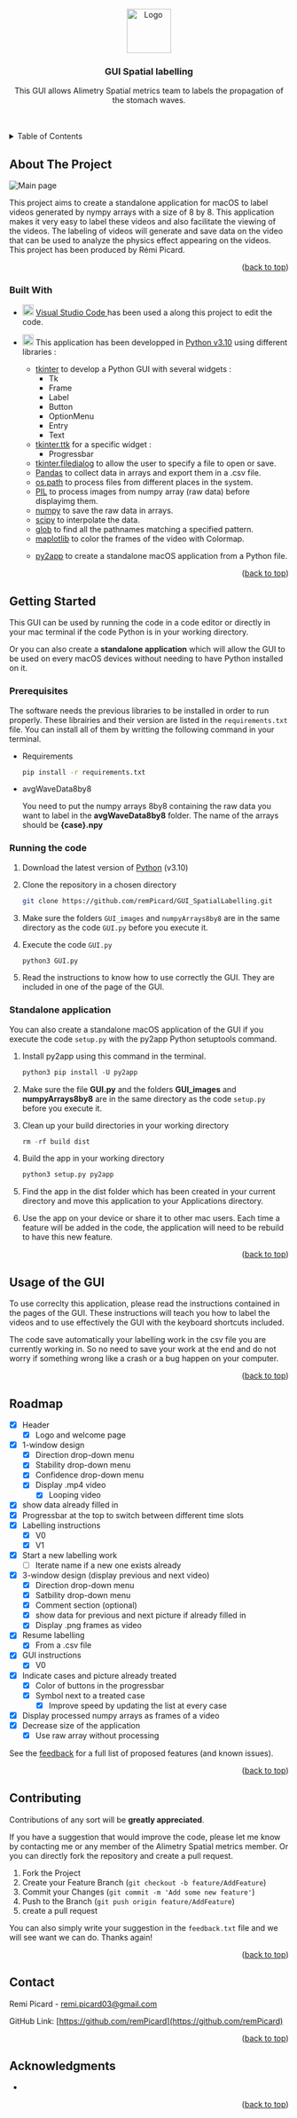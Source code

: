 <div id="top"></div>
<!--
*** Thanks for checking out the Best-README-Template. If you have a suggestion
*** that would make this better, please fork the repo and create a pull request
*** or simply open an issue with the tag "enhancement".
*** Don't forget to give the project a star!
*** Thanks again! Now go create something AMAZING! :D
-->



<!-- PROJECT SHIELDS -->
<!--
*** I'm using markdown "reference style" links for readability.
*** Reference links are enclosed in brackets [ ] instead of parentheses ( ).
*** See the bottom of this document for the declaration of the reference variables
*** for contributors-url, forks-url, etc. This is an optional, concise syntax you may use.
*** https://www.markdownguide.org/basic-syntax/#reference-style-links
-->
<!-- [![Contributors][contributors-shield]][contributors-url]
[![Forks][forks-shield]][forks-url]
[![Stargazers][stars-shield]][stars-url]
[![Issues][issues-shield]][issues-url]
[![MIT License][license-shield]][license-url]
[![LinkedIn][linkedin-shield]][linkedin-url] -->



<!-- PROJECT LOGO -->
<br />
<div align="center">
  </a>
    <img src='./GUI_images/logo.png' alt="Logo" width="80" height="80">
  </a>

<h3 align="center">GUI Spatial labelling</h3>

  <p align="center">
This GUI allows Alimetry Spatial metrics team to labels the propagation of the stomach waves. 
    <br />
    </a>
    <br />
    <br />
    <!-- <a href="https://github.com/github_username/repo_name">View Demo</a>
    ·
    <a href="https://github.com/github_username/repo_name/issues">Report Bug</a>
    ·
    <a href="https://github.com/github_username/repo_name/issues">Request Feature</a> -->
  </p>
</div>



<!-- TABLE OF CONTENTS -->
<details>
  <summary> Table of Contents </summary>
  <ol>
    <li>
      <a href="#about-the-project">About The Project</a>
      <ul>
        <li><a href="#built-with">Built With</a></li>
      </ul>
    </li>
    <li>
      <a href="#getting-started">Getting Started</a>
      <ul>
        <li><a href="#prerequisites">Prerequisites</a></li>
        <li><a href="#running-the-code">Running the code</a></li>
        <li><a href="#standalone-application">Standalone application</a></li>
      </ul>
    </li>
    <li><a href="#usage-of-the-GUI">Usage</a></li>
    <li><a href="#roadmap">Roadmap</a></li>
    <li><a href="#contributing">Contributing</a></li>
    <li><a href="#license">License</a></li>
    <li><a href="#contact">Contact</a></li>
    <li><a href="#acknowledgments">Acknowledgments</a></li>
  </ol>
</details>



<!-- ABOUT THE PROJECT -->
## About The Project

![Main page][product-screenshot]

This project aims to create a standalone application for macOS to label videos generated by nympy arrays with a size of 8 by 8. This application makes it very easy to label these videos and also facilitate the viewing of the videos. The labeling of videos will generate and save data on the video that can be used to analyze the physics effect appearing on the videos. This project has been produced by Rémi Picard.

<p align="right">(<a href="#top">back to top</a>)</p>



### Built With

* <img src="https://upload.wikimedia.org/wikipedia/commons/thumb/9/9a/Visual_Studio_Code_1.35_icon.svg/2048px-Visual_Studio_Code_1.35_icon.svg.png" alt="VS Code" width="20" height="20"></a> <a href="https://code.visualstudio.com"> Visual Studio Code </a>has been used a along this project to edit the code.
*   <img src="https://upload.wikimedia.org/wikipedia/commons/thumb/c/c3/Python-logo-notext.svg/2048px-Python-logo-notext.svg.png" alt="Python" width="20" height="20"></a>    This application has been developped in <a href="https://www.python.org/"> Python v3.10</a> using different libraries :
    
    * <a href="https://docs.python.org/3/library/tkinter.html#module-tkinter">tkinter</a> to develop a Python GUI with several widgets :
        * Tk
        * Frame
        * Label
        * Button 
        * OptionMenu
        * Entry
        * Text 
    * <a href="https://docs.python.org/3/library/tkinter.ttk.html#module-tkinter.ttk">tkinter.ttk</a> for a specific widget :
        * Progressbar
    * <a href=https://docs.python.org/3/library/dialog.html#module-tkinter.filedialog>tkinter.filedialog</a> to allow the user to specify a file to open or save.
    * <a href="https://pandas.pydata.org">Pandas</a> to collect data in arrays and export them in a .csv file.
    * <a href="https://docs.python.org/3/library/os.path.html">os.path</a> to process files from different places in the system.
    * <a href="https://pillow.readthedocs.io/en/stable/">PIL</a> to process images from numpy array (raw data) before displayimg them.
    * <a href="https://numpy.org">numpy</a> to save the raw data in arrays.
    * <a href="https://scipy.org">scipy</a> to interpolate the data.
    * <a href="https://docs.python.org/3/library/glob.html">glob</a> to find all the pathnames matching a specified pattern.
    * <a href="https://matplotlib.org">maplotlib</a> to color the frames of the video with Colormap.</p>
    * <a href="https://matplotlib.org">py2app</a> to create a standalone macOS application from a Python file.

<p align="right">(<a href="#top">back to top</a>)</p>



<!-- GETTING STARTED -->
## Getting Started

This GUI can be used by running the code in a code editor or directly in your mac terminal if the code Python is in your working directory. 

Or you can also create a **standalone application** which will allow the GUI to be used on every macOS devices without needing to have Python installed on it.

### Prerequisites

The software needs the previous libraries to be installed in order to run properly. These librairies and their version are listed in the `requirements.txt` file. You can install all of them by writting the following command in your terminal.

* Requirements
  ```sh
  pip install -r requirements.txt
  ```

* avgWaveData8by8</p>
You need to put the numpy arrays 8by8 containing the raw data you want to label in the **avgWaveData8by8** folder. The name of the arrays should be 
**{case}.npy**


### Running the code

1. Download the latest version of <a href="https://www.python.org/downloads/">Python</a> (v3.10) 
2. Clone the repository in a chosen directory
   ```sh
   git clone https://github.com/remPicard/GUI_SpatialLabelling.git
   ```
3. Make sure the folders `GUI_images` and `numpyArrays8by8` are in the same directory as the code `GUI.py` before you execute it.

4. Execute the code `GUI.py` 
   ```py
   python3 GUI.py
   ```

5. Read the instructions to know how to use correctly the GUI. They are  included in one of the page of the GUI.


### Standalone application

You can also create a standalone macOS application of the GUI if you execute the code `setup.py` with the py2app Python setuptools command.  

1. Install py2app using this command in the terminal.
   ```py
   python3 pip install -U py2app
   ```
2. Make sure the file **GUI.py** and the folders **GUI_images** and **numpyArrays8by8** are in the same directory as the code `setup.py` before you execute it.

3. Clean up your build directories in your working directory
   ```py
   rm -rf build dist
   ```

4. Build the app in your working directory
   ```py
   python3 setup.py py2app
   ```

5. Find the app in the dist folder which has been created in your current directory and move this application to your Applications directory.

6. Use the app on your device or share it to other mac users. Each time a feature will be added in the code, the application will need to be rebuild to have this new feature.

<p align="right">(<a href="#top">back to top</a>)</p>


<!-- USAGE EXAMPLES -->
## Usage of the GUI

To use correclty this application, please read the instructions contained in the pages of the GUI. These instructions will teach you how to label the videos and to use effectively the GUI with the keyboard shortcuts included. </p>
The code save automatically your labelling work in the csv file you are currently working in. So no need to save your work at the end and do not worry if something wrong like a crash or a bug happen on your computer.

<p align="right">(<a href="#top">back to top</a>)</p>


<!-- ROADMAP -->
## Roadmap

- [x] Header 
    - [x] Logo and welcome page
- [x] 1-window design 
    - [x] Direction drop-down menu
    - [x] Stability drop-down menu
    - [x] Confidence drop-down menu
    - [x] Display .mp4 video
        - [x] Looping video
- [x] show data already filled in 
- [x] Progressbar at the top to switch between different time slots
- [x] Labelling instructions 
    - [x] V0
    - [x] V1
- [x] Start a new labelling work
    -[ ] Iterate name if a new one exists already
- [x] 3-window design (display previous and next video)
    - [x] Direction drop-down menu
    - [x] Satbility drop-down menu
    - [x] Comment section (optional)
    - [x] show data for previous and next picture if already filled in
    - [x] Display .png frames as video
- [x] Resume labelling 
    - [x] From a .csv file
- [x] GUI instructions 
    - [x] V0
- [x] Indicate cases and picture already treated
    - [x] Color of buttons in the progressbar
    - [x] Symbol next to a treated case 
        - [x] Improve speed by updating the list at every case
- [x] Display processed numpy arrays as frames of a video 
- [x] Decrease size of the application 
    - [x] Use raw array without processing 

See the [feedback](https://bitbucket.org/alimetry/r-d-gui/src/master/feedback.txt) for a full list of proposed features (and known issues).

<p align="right">(<a href="#top">back to top</a>)</p>


<!-- CONTRIBUTING -->
## Contributing

Contributions of any sort will be **greatly appreciated**.

If you have a suggestion that would improve the code, please 
let me know by contacting me or any member of the Alimetry Spatial metrics member. Or you can directly fork the repository and create a pull request. 

1. Fork the Project
2. Create your Feature Branch (`git checkout -b feature/AddFeature`)
3. Commit your Changes (`git commit -m 'Add some new feature'`)
4. Push to the Branch (`git push origin feature/AddFeature`)
5. create a pull request

You can also simply write your suggestion in the `feedback.txt` file and we will see want we can do.
Thanks again!

<p align="right">(<a href="#top">back to top</a>)</p>


<!-- CONTACT -->
## Contact

Remi Picard - remi.picard03@gmail.com

GitHub Link: [https://github.com/remPicard](https://github.com/remPicard)

<p align="right">(<a href="#top">back to top</a>)</p>


<!-- ACKNOWLEDGMENTS -->
## Acknowledgments

* []()


<p align="right">(<a href="#top">back to top</a>)</p>



<!-- MARKDOWN LINKS & IMAGES -->
<!-- https://www.markdownguide.org/basic-syntax/#reference-style-links -->

[product-screenshot]: ./GUI_images/screenshot.png
[logo]: ./GUI_images/application.png
